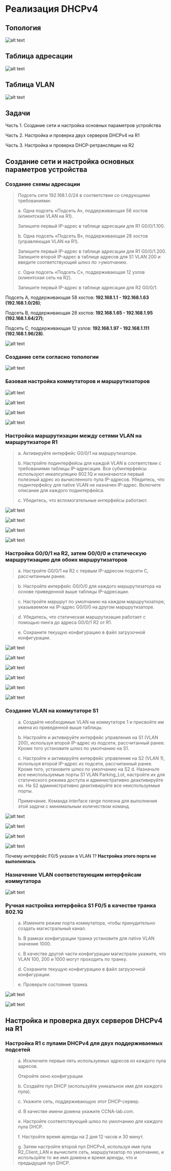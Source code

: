 # Реализация DHCPv4 
## Топология
![alt text](https://raw.githubusercontent.com/rpv101101/OTUS-homework/main/lab8%20(4)/IMG/1_TP.png)
## Таблица адресации
![alt text](https://raw.githubusercontent.com/rpv101101/OTUS-homework/main/lab8%20(4)/IMG/2_TAB.png)
## Таблица VLAN
![alt text](https://raw.githubusercontent.com/rpv101101/OTUS-homework/main/lab8%20(4)/IMG/3_VLAN_.png)
## Задачи
Часть 1. Создание сети и настройка основных параметров устройства

Часть 2. Настройка и проверка двух серверов DHCPv4 на R1

Часть 3. Настройка и проверка DHCP-ретрансляции на R2

## Создание сети и настройка основных параметров устройства
### Создание схемы адресации

>Подсеть сети 192.168.1.0/24 в соответствии со следующими требованиями:
>
>a.	Одна подсеть «Подсеть A», поддерживающая 58 хостов (клиентская VLAN на R1).
>
>
>Запишите первый IP-адрес в таблице адресации для R1 G0/0/1.100. 
>
>b.	Одна подсеть «Подсеть B», поддерживающая 28 хостов (управляющая VLAN на R1). 
>
>
>Запишите первый IP-адрес в таблице адресации для R1 G0/0/1.200. Запишите второй IP-адрес в таблице адресов для S1 VLAN 200 и введите соответствующий шлюз по >умолчанию.
>
>c.	Одна подсеть «Подсеть C», поддерживающая 12 узлов (клиентская сеть на R2).
>
>
>Запишите первый IP-адрес в таблице адресации для R2 G0/0/1.

Подсеть A, поддерживающая 58 хостов: **192.168.1.1 - 192.168.1.63 (192.168.1.0/26)**;

Подсеть B, поддерживающая 28 хостов: **192.168.1.65 - 192.168.1.95 (192.168.1.64/27)**;
 
Подсеть C, поддерживающая 12 узлов: **192.168.1.97 - 192.168.1.111 (192.168.1.96/28)**.

![alt text](https://raw.githubusercontent.com/rpv101101/OTUS-homework/main/lab8%20(4)/IMG/11_TAB.png)

### Создание сети согласно топологии
![alt text](https://raw.githubusercontent.com/rpv101101/OTUS-homework/main/lab8%20(4)/IMG/10_scheme.png)
### Базовая настройка коммутаторов и маршрутизаторов
![alt text](https://raw.githubusercontent.com/rpv101101/OTUS-homework/main/lab8%20(4)/IMG/4_S1.png)

![alt text](https://raw.githubusercontent.com/rpv101101/OTUS-homework/main/lab8%20(4)/IMG/5_S2.png)

![alt text](https://raw.githubusercontent.com/rpv101101/OTUS-homework/main/lab8%20(4)/IMG/6_R1.png)

![alt text](https://raw.githubusercontent.com/rpv101101/OTUS-homework/main/lab8%20(4)/IMG/6_R2.png)
### Настройка маршрутизации между сетями VLAN на маршрутизаторе R1
>a.	Активируйте интерфейс G0/0/1 на маршрутизаторе.
>
>b.	Настройте подинтерфейсы для каждой VLAN в соответствии с требованиями таблицы IP-адресации. Все субинтерфейсы используют инкапсуляцию 802.1Q и назначаются первый полезный адрес из вычисленного пула IP-адресов. Убедитесь, что подинтерфейсу для native VLAN не назначен IP-адрес. Включите описание для каждого подинтерфейса.
>
>c.	Убедитесь, что вспомогательные интерфейсы работают.


![alt text](https://raw.githubusercontent.com/rpv101101/OTUS-homework/main/lab8%20(4)/IMG/12_G000.png)

![alt text](https://raw.githubusercontent.com/rpv101101/OTUS-homework/main/lab8%20(4)/IMG/13_R1.png)

![alt text](https://raw.githubusercontent.com/rpv101101/OTUS-homework/main/lab8%20(4)/IMG/14_R1.png)

![alt text](https://raw.githubusercontent.com/rpv101101/OTUS-homework/main/lab8%20(4)/IMG/15_R1.png)

### Настройка G0/0/1 на R2, затем G0/0/0 и статическую маршрутизацию для обоих маршрутизаторов

>a.	Настройте G0/0/1 на R2 с первым IP-адресом подсети C, рассчитанным ранее.

>b.	Настройте интерфейс G0/0/0 для каждого маршрутизатора на основе приведенной выше таблицы IP-адресации.

>c.	Настройте маршрут по умолчанию на каждом маршрутизаторе, указываемом на IP-адрес G0/0/0 на другом маршрутизаторе.

>d.	Убедитесь, что статическая маршрутизация работает с помощью пинга до адреса G0/0/1 R2 от R1.

>e.	Сохраните текущую конфигурацию в файл загрузочной конфигурации.

![alt text](https://raw.githubusercontent.com/rpv101101/OTUS-homework/main/lab8%20(4)/IMG/16.png)

![alt text](https://raw.githubusercontent.com/rpv101101/OTUS-homework/main/lab8%20(4)/IMG/17.png)

![alt text](https://raw.githubusercontent.com/rpv101101/OTUS-homework/main/lab8%20(4)/IMG/18.png)

![alt text](https://raw.githubusercontent.com/rpv101101/OTUS-homework/main/lab8%20(4)/IMG/19.png)

![alt text](https://raw.githubusercontent.com/rpv101101/OTUS-homework/main/lab8%20(4)/IMG/20.png)

![alt text](https://raw.githubusercontent.com/rpv101101/OTUS-homework/main/lab8%20(4)/IMG/21.png)

### Создание VLAN на коммутаторе S1

> a.	Создайте необходимые VLAN на коммутаторе 1 и присвойте им имена из приведенной выше таблицы.
> 
>b.	Настройте и активируйте интерфейс управления на S1 (VLAN 200), используя второй IP-адрес из подсети, рассчитанный ранее. Кроме того установите шлюз по умолчанию на S1.
>
>c.	Настройте и активируйте интерфейс управления на S2 (VLAN 1), используя второй IP-адрес из подсети, рассчитанный ранее. Кроме того, установите шлюз по умолчанию на S2
>d.	Назначьте все неиспользуемые порты S1 VLAN Parking_Lot, настройте их для статического режима доступа и административно деактивируйте их. На S2 административно деактивируйте все неиспользуемые порты.
>
>Примечание. Команда interface range полезна для выполнения этой задачи с минимальным количеством команд.


![alt text](https://raw.githubusercontent.com/rpv101101/OTUS-homework/main/lab8%20(4)/IMG/22.png)

![alt text](https://raw.githubusercontent.com/rpv101101/OTUS-homework/main/lab8%20(4)/IMG/23.png)

![alt text](https://raw.githubusercontent.com/rpv101101/OTUS-homework/main/lab8%20(4)/IMG/24.png)

![alt text](https://raw.githubusercontent.com/rpv101101/OTUS-homework/main/lab8%20(4)/IMG/25.png)


Почему интерфейс F0/5 указан в VLAN 1? **Настройка этого порта не выполнялась**

### Назначение VLAN соответствующим интерфейсам коммутатора
![alt text](https://raw.githubusercontent.com/rpv101101/OTUS-homework/main/lab8%20(4)/IMG/26.png)
### Ручная настройка интерфейса S1 F0/5 в качестве транка 802.1Q

>a.	Измените режим порта коммутатора, чтобы принудительно создать магистральный канал.
>
>b.	В рамках конфигурации транка  установите для native  VLAN значение 1000.
>
>c.	В качестве другой части конфигурации магистрали укажите, что VLAN 100, 200 и 1000 могут проходить по транку.
>
>d.	Сохраните текущую конфигурацию в файл загрузочной конфигурации.
>
>e.	Проверьте состояние транка.

![alt text](https://raw.githubusercontent.com/rpv101101/OTUS-homework/main/lab8%20(4)/IMG/27.png)

![alt text](https://raw.githubusercontent.com/rpv101101/OTUS-homework/main/lab8%20(4)/IMG/28.png)
## Настройка и проверка двух серверов DHCPv4 на R1
### Настройка R1 с пулами DHCPv4 для двух поддерживаемых подсетей
>a.	Исключите первые пять используемых адресов из каждого пула адресов.
>
>Откройте окно конфигурации
>
>b.	Создайте пул DHCP (используйте уникальное имя для каждого пула).
>
>c.	Укажите сеть, поддерживающую этот DHCP-сервер.
>
>d.	В качестве имени домена укажите CCNA-lab.com.
>
>e.	Настройте соответствующий шлюз по умолчанию для каждого пула DHCP.
>
>f.	Настройте время аренды на 2 дня 12 часов и 30 минут.
>
>g.	Затем настройте второй пул DHCPv4, используя имя пула R2_Client_LAN и вычислите сеть, маршрутизатор по умолчанию, и используйте то же имя домена и время аренды, что и предыдущий пул DHCP.


